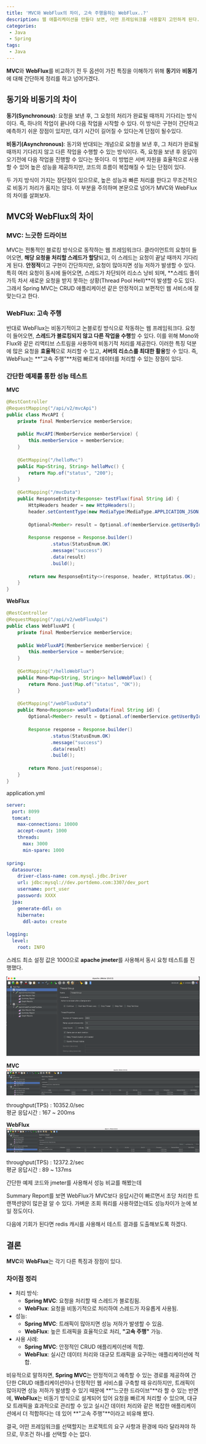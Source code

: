 ```yaml
---
title: 'MVC와 WebFlux의 차이, 고속 주행을하는 WebFlux..?'
description: 웹 애플리케이션을 만들다 보면, 어떤 프레임워크를 사용할지 고민하게 된다. 특히 Spring Framework의 두 가지 대표적인 옵션인 Spring MVC와 WebFlux는 서로 다른 접근 방식을 가지고 있는데, 오늘은 이 두 프레임워크의 차이점을 살펴보면서, WebFlux가 왜 "고속 주행"을 할 수 있는지 알아보려고 한다.
categories:
 - Java
 - Spring
tags:
 - Java
---
```

**MVC**와 **WebFlux**를 비교하기 전 두 옵션이 가진 특징을 이해하기 위해 **동기**와 **비동기**에 대해 간단하게 정리를 하고 넘어가겠다.

## 동기와 비동기의 차이

**동기(Synchronous)**: 요청을 보낸 후, 그 요청의 처리가 완료될 때까지 기다리는 방식이다. 즉, 하나의 작업이 끝나야 다음 작업을 시작할 수 있다. 이 방식은 구현이 간단하고 예측하기 쉬운 장점이 있지만, 대기 시간이 길어질 수 있다는게 단점이 될수있다.

**비동기(Asynchronous)**: 동기와 반대되는 개념으로 요청을 보낸 후, 그 처리가 완료될 때까지 기다리지 않고 다른 작업을 수행할 수 있는 방식이다. 즉, 요청을 보낸 후 응답이 오기전에 다음 작업을 진행할 수 있다는 뜻이다. 이 방법은 서버 자원을 효율적으로 사용할 수 있어 높은 성능을 제공하지만, 코드의 흐름이 복잡해질 수 있는 단점이 있다.

두 가지 방식이 가지는 장단점이 있으므로, 높은 성능과 빠른 처리를 한다고 무조건적으로 비동기 처리가 옳지는 않다. 이 부분을 주의하며 본문으로 넘어가 MVC와 WebFlux의 차이를 살펴보자.


## MVC와 WebFlux의 차이
### MVC: 느긋한 드라이브
MVC는 전통적인 블로킹 방식으로 동작하는 웹 프레임워크다. 클라이언트의 요청이 들어오면, **해당 요청을 처리할 스레드가 할당**되고, 이 스레드는 요청이 끝날 때까지 기다리게 된다. **안정적**이고 구현이 간단하지만, 요청이 많아지면 성능 저하가 발생할 수 있다. 특히 여러 요청이 동시에 들어오면, 스레드가 차단되어 리소스 낭비 되며, **스레드 풀이 가득 차서 새로운 요청을 받지 못하는 상황(Thread Pool Hell)**이 발생할 수도 있다. 그래서 Spring MVC는 CRUD 애플리케이션 같은 안정적이고 보편적인 웹 서비스에 잘 맞는다고 한다.

### WebFlux: 고속 주행
반대로 WebFlux는 비동기적이고 논블로킹 방식으로 작동하는 웹 프레임워크다. 요청이 들어오면, **스레드가 블로킹되지 않고 다른 작업을 수행**할 수 있다. 이를 위해 Mono와 Flux와 같은 리액티브 스트림을 사용하여 비동기적 처리를 제공한다. 이러한 특징 덕분에 많은 요청을 **효율적**으로 처리할 수 있고, **서버의 리소스를 최대한 활용**할 수 있다. 즉, WebFlux는 **"고속 주행"**처럼 빠르게 데이터를 처리할 수 있는 장점이 있다.

### 간단한 예제를 통한 성능 테스트

**MVC**
```java
@RestController
@RequestMapping("/api/v2/mvcApi")
public class MvcAPI {
    private final MemberService memberService;

    public MvcAPI(MemberService memberService) {
        this.memberService = memberService;
    }

    @GetMapping("/helloMvc")
    public Map<String, String> helloMvc() {
        return Map.of("status", "200");
    }

    @GetMapping("/mvcData")
    public ResponseEntity<Response> testFlux(final String id) {
        HttpHeaders header = new HttpHeaders();
        header.setContentType(new MediaType(MediaType.APPLICATION_JSON, StandardCharsets.UTF_8));

        Optional<Member> result = Optional.of(memberService.getUserById(id).orElse(new Member()));

        Response response = Response.builder()
                .status(StatusEnum.OK)
                .message("success")
                .data(result)
                .build();

        return new ResponseEntity<>(response, header, HttpStatus.OK);
    }
}
```

**WebFlux**
```java
@RestController
@RequestMapping("/api/v2/webFluxApi")
public class WebFluxAPI {
    private final MemberService memberService;

    public WebFluxAPI(MemberService memberService) {
        this.memberService = memberService;
    }

    @GetMapping("/helloWebFlux")
    public Mono<Map<String, String>> helloWebFlux() {
        return Mono.just(Map.of("status", "OK"));
    }

    @GetMapping("/webFluxData")
    public Mono<Response> webFluxData(final String id) {
        Optional<Member> result = Optional.of(memberService.getUserById(id).orElse(new Member()));

        Response response = Response.builder()
                .status(StatusEnum.OK)
                .message("success")
                .data(result)
                .build();

        return Mono.just(response);
    }
}
```

application.yml
```yml
server:
  port: 8099
  tomcat:
    max-connections: 10000
    accept-count: 1000
    threads:
      max: 3000
      min-spare: 1000

spring:
  datasource:
    driver-class-name: com.mysql.jdbc.Driver
    url: jdbc:mysql://dev.portdemo.com:3307/dev_port
    username: port_user
    password: XXXX
  jpa:
    generate-ddl: on
    hibernate:
      ddl-auto: create

logging:
  level:
    root: INFO
```

스레드 최소 설정 값은 1000으로 **apache jmeter**를 사용해서 동시 요청 테스트를 진행했다.

![Desktop Preview](/assets/images/post/webflux/jmeter_test_case_1.png)

**MVC**
![Desktop Preview](/assets/images/post/webflux/jmeter_test_case_2.png)

throughput(TPS) : 10352.0/sec  
평균 응답시간 : 167 ~ 200ms

**WebFlux**
![Desktop Preview](/assets/images/post/webflux/jmeter_test_case_3.png)

throughput(TPS) : 12372.2/sec  
평균 응답시간 : 89 ~ 137ms

간단한 예제 코드와 jmeter를 사용해서 성능 비교를 해봤는데

Summary Report를 보면 WebFlux가 MVC보다 응답시간이 빠르면서 초당 처리한 트랜잭션양이 많은걸 알 수 있다.
가벼운 조회 쿼리를 사용하였는데도 성능차이가 눈에 보일 정도이다.

다음에 기회가 된다면 redis 캐시를 사용해서 테스트 결과를 도출해보도록 하겠다.

## 결론
**MVC**와 **WebFlux**는 각기 다른 특징과 장점이 있다.

### 차이점 정리

- 처리 방식:
    - **Spring MVC**: 요청을 처리할 때 스레드가 블로킹됨.
    - **WebFlux**: 요청을 비동기적으로 처리하여 스레드가 자유롭게 사용됨.
- 성능:
    - **Spring MVC**: 트래픽이 많아지면 성능 저하가 발생할 수 있음.
    - **WebFlux**: 높은 트래픽을 효율적으로 처리, **"고속 주행"** 가능.
- 사용 사례:
    - **Spring MVC**: 안정적인 CRUD 애플리케이션에 적합.
    - **WebFlux**: 실시간 데이터 처리와 대규모 트래픽을 요구하는 애플리케이션에 적합.

비유적으로 말하자면, **Spring MVC**는 안정적이고 예측할 수 있는 경로를 제공하여 간단한 CRUD 애플리케이션이나 안정적인 웹 서비스를 구축할 때 유리하지만, 트래픽이 많아지면 성능 저하가 발생할 수 있기 때문에 **"느긋한 드라이브"**라 할 수 있는 반면에, **WebFlux**는 비동기 방식으로 설계되어 있어 요청을 빠르게 처리할 수 있으며, 대규모 트래픽을 효과적으로 관리할 수 있고 실시간 데이터 처리와 같은 복잡한 애플리케이션에서 더 적합하다는 데 있어 **"고속 주행"**이라고 비유해 봤다.

결국, 어떤 프레임워크를 선택할지는 프로젝트의 요구 사항과 환경에 따라 달라져야 하므로, 무조건 하나를 선택할 수는 없다.